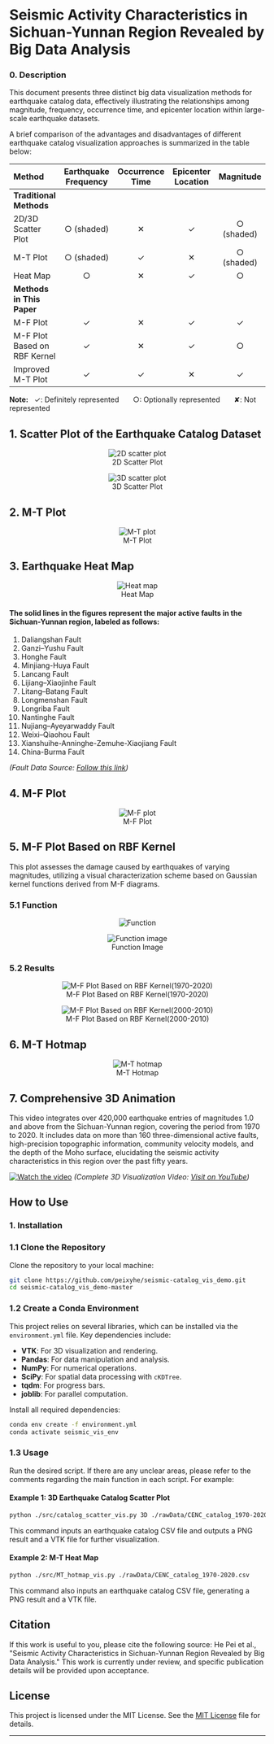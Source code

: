 # Seismic Activity Characteristics in Sichuan-Yunnan Region Revealed by Big Data Analysis

### 0. Description
This document presents three distinct big data visualization methods for earthquake catalog data, effectively illustrating the relationships among magnitude, frequency, occurrence time, and epicenter location within large-scale earthquake datasets.

A brief comparison of the advantages and disadvantages of different earthquake catalog visualization approaches is summarized in the table below:

| **Method**                         | **Earthquake Frequency**   | **Occurrence Time**        | **Epicenter Location**      | **Magnitude**              | **Seismic Hazard**         |
| :--------------------------------- | :------------------------: | :------------------------: | :-------------------------: | :------------------------: | :------------------------: |
| **Traditional Methods**            |                            |                            |                             |                            |                            |
| 2D/3D Scatter Plot                 |           ○ (shaded)       |             ✕              |              ✓             |         ○ (shaded)         |              ✕             |
| M-T Plot                           |           ○ (shaded)       |              ✓             |              ✕             |         ○ (shaded)         |              ✕             |
| Heat Map                           |           ○                |              ✕             |              ✓             |         ○                  |              ✕             |
| **Methods in This Paper**          |                            |                            |                             |                            |                            |
| M-F Plot                           |             ✓              |              ✕            |              ✓              |              ✓             |              ✕            |
| M-F Plot Based on RBF Kernel       |             ✓              |              ✕            |              ✓              |              ○             |              ✓            |
| Improved M-T Plot                  |             ✓              |              ✓            |              ✕              |              ✓             |              ✕            |

**Note:** &nbsp; ✓: Definitely represented &nbsp;&nbsp;&nbsp;&nbsp;&nbsp; ○: Optionally represented &nbsp;&nbsp;&nbsp;&nbsp;&nbsp; ✘: Not represented

## 1. Scatter Plot of the Earthquake Catalog Dataset
<p align="center">
  <img src="pic/pic1_a.png" alt="2D scatter plot" /><br />
  2D Scatter Plot
</p>

<p align="center">
  <img src="pic/pic1_b.png" alt="3D scatter plot" /><br />
  3D Scatter Plot
</p>

## 2. M-T Plot
<p align="center">
  <img src="pic/pic1_c.png" alt="M-T plot" /><br />
  M-T Plot
</p>

## 3. Earthquake Heat Map
<p align="center">
  <img src="pic/pic1_d.png" alt="Heat map" /><br />
  Heat Map
</p>

#### The solid lines in the figures represent the major active faults in the Sichuan-Yunnan region, labeled as follows:
1. Daliangshan Fault
2. Ganzi–Yushu Fault
3. Honghe Fault
4. Minjiang-Huya Fault
5. Lancang Fault
6. Lijiang–Xiaojinhe Fault
7. Litang–Batang Fault
8. Longmenshan Fault
9. Longriba Fault
10. Nantinghe Fault
11. Nujiang–Ayeyarwaddy Fault
12. Weixi–Qiaohou Fault
13. Xianshuihe-Anninghe-Zemuhe-Xiaojiang Fault
14. China-Burma Fault

*(Fault Data Source: [Follow this link](http://www.cses.ac.cn/sjcp/ggmx/2024/609.shtml))*

## 4. M-F Plot
<p align="center">
  <img src="pic/pic3.png" alt="M-F plot" /><br />
  M-F Plot
</p>

## 5. M-F Plot Based on RBF Kernel
This plot assesses the damage caused by earthquakes of varying magnitudes, utilizing a visual characterization scheme based on Gaussian kernel functions derived from M-F diagrams.

### 5.1 Function
<p align="center">
  <img src="pic/func.png" alt="Function" /><br />
</p>

<p align="center">
  <img src="pic/pic2.png" alt="Function image" /><br />
  Function Image
</p>

### 5.2 Results
<p align="center">
  <img src="pic/pic4.png" alt="M-F Plot Based on RBF Kernel(1970-2020)" /><br />
  M-F Plot Based on RBF Kernel(1970-2020)
</p>

<p align="center">
  <img src="pic/pic5_d.png" alt="M-F Plot Based on RBF Kernel(2000-2010)" /><br />
  M-F Plot Based on RBF Kernel(2000-2010)
</p>

## 6. M-T Hotmap
<p align="center">
  <img src="pic/pic6.png" alt="M-T hotmap" /><br />
  M-T Hotmap
</p>

## 7. Comprehensive 3D Animation
This video integrates over 420,000 earthquake entries of magnitudes 1.0 and above from the Sichuan-Yunnan region, covering the period from 1970 to 2020. It includes data on more than 160 three-dimensional active faults, high-precision topographic information, community velocity models, and the depth of the Moho surface, elucidating the seismic activity characteristics in this region over the past fifty years.  

[![Watch the video](https://img.youtube.com/vi/QSehgiGvUxA/maxresdefault.jpg)](https://youtu.be/3_mQAKlumz4?si=m6luMTRibVXmUQL6)
*(Complete 3D Visualization Video: [Visit on YouTube](https://youtu.be/3_mQAKlumz4?si=m6luMTRibVXmUQL6))*

## How to Use
### 1. Installation

### 1.1 Clone the Repository
Clone the repository to your local machine:
```bash
git clone https://github.com/peixyhe/seismic-catalog_vis_demo.git
cd seismic-catalog_vis_demo-master
```

### 1.2 Create a Conda Environment
This project relies on several libraries, which can be installed via the `environment.yml` file. Key dependencies include:
- **VTK**: For 3D visualization and rendering.
- **Pandas**: For data manipulation and analysis.
- **NumPy**: For numerical operations.
- **SciPy**: For spatial data processing with `cKDTree`.
- **tqdm**: For progress bars.
- **joblib**: For parallel computation.

Install all required dependencies:
```bash
conda env create -f environment.yml
conda activate seismic_vis_env
```

### 1.3 Usage
Run the desired script. If there are any unclear areas, please refer to the comments regarding the main function in each script. For example:

#### Example 1: 3D Earthquake Catalog Scatter Plot
```bash
python ./src/catalog_scatter_vis.py 3D ./rawData/CENC_catalog_1970-2020.csv
```
This command inputs an earthquake catalog CSV file and outputs a PNG result and a VTK file for further visualization.

#### Example 2: M-T Heat Map
```bash
python ./src/MT_hotmap_vis.py ./rawData/CENC_catalog_1970-2020.csv
```
This command also inputs an earthquake catalog CSV file, generating a PNG result and a VTK file.

## Citation
If this work is useful to you, please cite the following source: He Pei et al., "Seismic Activity Characteristics in Sichuan-Yunnan Region Revealed by Big Data Analysis." This work is currently under review, and specific publication details will be provided upon acceptance.

## License
This project is licensed under the MIT License. See the [MIT License](LICENSE) file for details.

---
